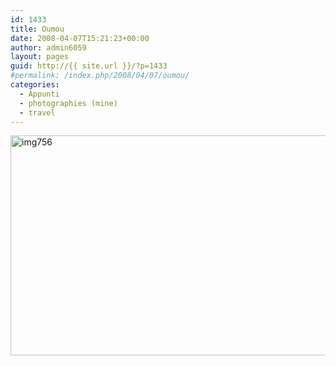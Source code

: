 ```yaml
---
id: 1433
title: Oumou
date: 2008-04-07T15:21:23+00:00
author: admin6059
layout: pages
guid: http://{{ site.url }}/?p=1433
#permalink: /index.php/2008/04/07/oumou/
categories:
  - Appunti
  - photographies (mine)
  - travel
---
```

<img class="aligncenter wp-image-3453" src="http://{{ site.url }}/wp-content/uploads/2008/04/img756.jpg" alt="img756" width="550" height="352" srcset="http://{{ site.url }}/wp-content/uploads/2008/04/img756.jpg 790w, http://{{ site.url }}/wp-content/uploads/2008/04/img756-300x192.jpg 300w, http://{{ site.url }}/wp-content/uploads/2008/04/img756-768x492.jpg 768w" sizes="(max-width: 550px) 100vw, 550px" />